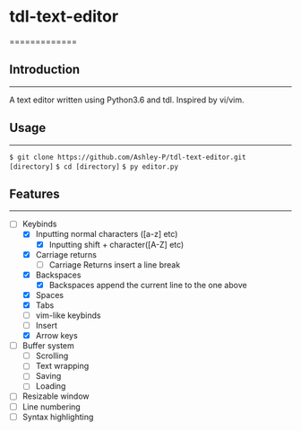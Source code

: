 # tdl-text-editor
=============

## Introduction
-------------

A text editor written using Python3.6 and tdl. Inspired by vi/vim.

## Usage
-------------

`$ git clone https://github.com/Ashley-P/tdl-text-editor.git [directory]`
`$ cd [directory]`
`$ py editor.py`

## Features
-------------

- [ ] Keybinds
	- [x] Inputting normal characters ([a-z] etc)
		- [x] Inputting shift + character([A-Z] etc)
	- [x] Carriage returns
		- [ ] Carriage Returns insert a line break
	- [x] Backspaces
		- [x] Backspaces append the current line to the one above
	- [x] Spaces
	- [x] Tabs
	- [ ] vim-like keybinds
	- [ ] Insert
	- [x] Arrow keys
- [ ] Buffer system
	- [ ] Scrolling
	- [ ] Text wrapping
	- [ ] Saving
	- [ ] Loading
- [ ] Resizable window
- [ ] Line numbering
- [ ] Syntax highlighting
